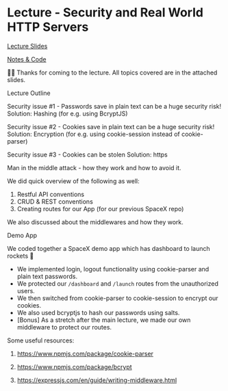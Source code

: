 # Lecture - Security and Real World HTTP Servers
[Lecture Slides](https://github.com/letsandeepio/LHL_flex_oct-18-21/blob/main/w7-Security-Real-World-HTTP-Servers/HTTP%20%26%20Real%20World%20Servers.pdf)

[Notes & Code](https://github.com/letsandeepio/LHL_flex_oct-18-21/tree/main/w7-Security-Real-World-HTTP-Servers)


👋🏻 Thanks for coming to the lecture. All topics covered are in the attached slides. 

Lecture Outline

Security issue #1 - Passwords save in plain text can be a huge security risk!
Solution: Hashing (for e.g. using BcryptJS)


Security issue #2 - Cookies save in plain text can be a huge security risk!
Solution: Encryption (for e.g. using cookie-session instead of cookie-parser)

Security issue #3 - Cookies can be stolen
Solution: https 

Man in the middle attack - how they work and how to avoid it.

We did quick overview of the following as well:

1. Restful API conventions
2. CRUD & REST conventions
3. Creating routes for our App (for our previous SpaceX repo)

We also discussed about the middlewares and how they work. 

Demo App

We coded together a SpaceX demo app which has dashboard to launch rockets 🚀

* We implemented login, logout functionality using cookie-parser and plain text passwords.
* We protected our `/dashboard` and `/launch` routes from the unauthorized users.
* We then switched from cookie-parser to cookie-session to encrypt our cookies.
* We also used bcryptjs to hash our passwords using salts.
*  [Bonus] As a stretch after the main lecture, we made our own middleware to protect our routes. 


Some useful resources:

1. https://www.npmjs.com/package/cookie-parser

2. https://www.npmjs.com/package/bcrypt

3. https://expressjs.com/en/guide/writing-middleware.html
